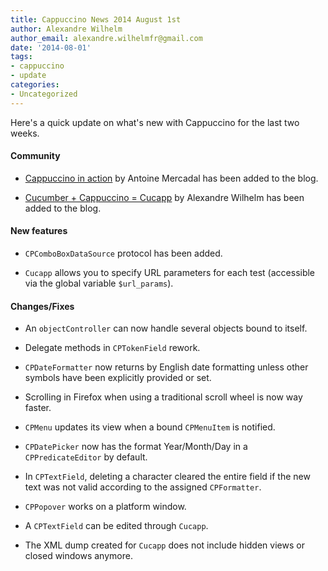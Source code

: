 ```yaml
---
title: Cappuccino News 2014 August 1st
author: Alexandre Wilhelm
author_email: alexandre.wilhelmfr@gmail.com
date: '2014-08-01'
tags:
- cappuccino
- update
categories:
- Uncategorized
---
```


Here's a quick update on what's new with Cappuccino for the last two weeks.

#### Community

- [Cappuccino in action](http://www.cappuccino-project.org/blog/2014/07/cappuccino-in-action-nuage-networks.html) by Antoine Mercadal has been added to the blog.

- [Cucumber + Cappuccino = Cucapp](http://www.cappuccino-project.org/blog/2014/07/cappuccino-cucumber-cucapp.html) by Alexandre Wilhelm has been added to the blog.

#### New features

- `CPComboBoxDataSource` protocol has been added.

- `Cucapp` allows you to specify URL parameters for each test (accessible via the global variable `$url_params`).

#### Changes/Fixes

- An `objectController` can now handle several objects bound to itself.

- Delegate methods in `CPTokenField` rework.

- `CPDateFormatter` now returns by English date formatting unless other symbols have been explicitly provided or set.

- Scrolling in Firefox when using a traditional scroll wheel is now way faster.

- `CPMenu` updates its view when a bound `CPMenuItem` is notified.

- `CPDatePicker` now has the format Year/Month/Day in a `CPPredicateEditor` by default.

- In `CPTextField`, deleting a character cleared the entire field if the new text was not valid according to the assigned `CPFormatter`.

- `CPPopover` works on a platform window.

- A `CPTextField` can be edited through `Cucapp`.

- The XML dump created for `Cucapp` does not include hidden views or closed windows anymore.
